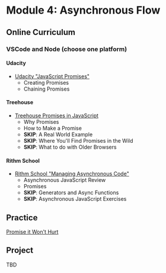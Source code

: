 # Module 4: Asynchronous Flow
## Online Curriculum

### VSCode and Node (choose one platform)

  #### Udacity
  - [Udacity "JavaScript Promises"](https://classroom.udacity.com/courses/ud898)
    - Creating Promises
    - Chaining Promises

  #### Treehouse
  - [Treehouse Promises in JavaScript](https://teamtreehouse.com/library/understanding-promises-in-javascript)
    - Why Promises
    - How to Make a Promise
    - __SKIP__: A Real World Example
    - __SKIP__: Where You'll Find Promises in the Wild
    - __SKIP__: What to do with Older Browsers

  #### Rithm School
  - [Rithm School "Managing Asynchronous Code"](https://www.rithmschool.com/courses/advanced-javascript-part-2/asynchronous-javascript-introduction)
    - Asynchronous JavaScript Review
    - Promises
    - __SKIP__: Generators and Async Functions
    - __SKIP__: Asynchronous JavaScript Exercises


## Practice
  [Promise it Won't Hurt](https://github.com/stevekane/promise-it-wont-hurt)

## Project

TBD
